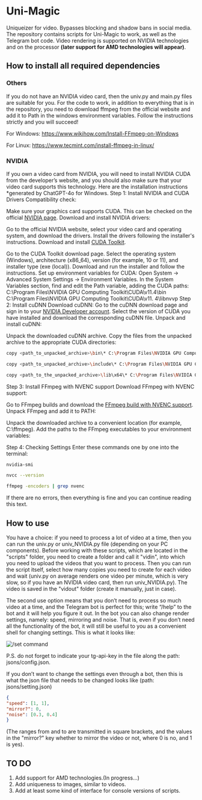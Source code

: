 # Uni-Magic
  Uniqueizer for video. Bypasses blocking and shadow bans in social media.
The repository contains scripts for Uni-Magic to work, as well as the Telegram bot code. Video rendering is supported on NVIDIA technologies and on the processor **(later support for AMD technologies will appear)**.

## How to install all required dependencies
### Others
If you do not have an NVIDIA video card, then the univ.py and main.py files are suitable for you. For the code to work, in addition to everything that is in the repository, you need to download ffmpeg from the official website and add it to Path in the windows environment variables. Follow the instructions strictly and you will succeed!

For Windows: https://www.wikihow.com/Install-FFmpeg-on-Windows

For Linux: https://www.tecmint.com/install-ffmpeg-in-linux/

### NVIDIA
If you own a video card from NVIDIA, you will need to install NVIDIA CUDA from the developer’s website, and you should also make sure that your video card supports this technology. Here are the installation instructions *generated by ChatGPT-4o for Windows.
Step 1: Install NVIDIA and CUDA Drivers
Compatibility check:

Make sure your graphics card supports CUDA. This can be checked on the official [NVIDIA page](https://www.nvidia.com/Download/index.aspx).
Download and install NVIDIA drivers:

Go to the official NVIDIA website, select your video card and operating system, and download the drivers.
Install the drivers following the installer's instructions.
Download and install [CUDA Toolkit](https://developer.nvidia.com/cuda-downloads).

Go to the CUDA Toolkit download page.
Select the operating system (Windows), architecture (x86_64), version (for example, 10 or 11), and installer type (exe (local)). Download and run the installer and follow the instructions. Set up environment variables for CUDA: Open System -> Advanced System Settings -> Environment Variables. In the System Variables section, find and edit the Path variable, adding the CUDA paths: C:\Program Files\NVIDIA GPU Computing Toolkit\CUDA\v11.4\bin C:\Program Files\NVIDIA GPU Computing Toolkit\CUDA\v11. 4\libnvvp Step 2: Install cuDNN Download cuDNN: Go to the cuDNN download page and sign in to your [NVIDIA Developer account](https://developer.nvidia.com/cudnn).
Select the version of CUDA you have installed and download the corresponding cuDNN file.
Unpack and install cuDNN:

Unpack the downloaded cuDNN archive.
Copy the files from the unpacked archive to the appropriate CUDA directories:
```sh
copy <path_to_unpacked_archive>\bin\* C:\Program Files\NVIDIA GPU Computing Toolkit\CUDA\v11.4\bin
```
```sh
copy <path_to_unpacked_archive>\include\* C:\Program Files\NVIDIA GPU Computing Toolkit\CUDA\v11.4\include
```
```sh
copy <path_to_the_unpacked_archive>\lib\x64\* C:\Program Files\NVIDIA GPU Computing Toolkit\CUDA\v11.4\lib\x64
```

Step 3: Install FFmpeg with NVENC support
Download FFmpeg with NVENC support:

Go to FFmpeg builds and download the [FFmpeg build with NVENC support](https://ffmpeg.org/download.html).
Unpack FFmpeg and add it to PATH:

Unpack the downloaded archive to a convenient location (for example, C:\ffmpeg).
Add the paths to the FFmpeg executables to your environment variables:

Step 4: Checking Settings
Enter these commands one by one into the terminal:
```sh
nvidia-smi
```
```sh
nvcc --version
```
```sh
ffmpeg -encoders | grep nvenc
```
If there are no errors, then everything is fine and you can continue reading this text.

## How to use
  You have a choice: if you need to process a lot of video at a time, then you can run the univ.py or univ_NVIDIA.py file (depending on your PC components). Before working with these scripts, which are located in the "scripts" folder, you need to create a folder and call it "vidin", into which you need to upload the videos that you want to process. Then you can run the script itself, select how many copies you need to create for each video and wait (univ.py on average renders one video per minute, which is very slow, so if you have an NVIDIA video card, then run univ_NVIDIA.py). The video is saved in the "vidout" folder (create it manually, just in case). 
  
  The second use option means that you don’t need to process so much video at a time, and the Telegram bot is perfect for this; write “/help” to the bot and it will help you figure it out. In the bot you can also change render settings, namely: speed, mirroring and noise. That is, even if you don’t need all the functionality of the bot, it will still be useful to you as a convenient shell for changing settings. This is what it looks like:
  
![/set command](https://github.com/n1mply/Uni-Magic/assets/140534843/2a744e54-eaab-4040-a943-d3468fd8014e)

P.S. do not forget to indicate your tg-api-key in the file along the path: jsons/config.json.

If you don’t want to change the settings even through a bot, then this is what the json file that needs to be changed looks like (path: jsons/setting.json)

```json
{
"speed": [1, 1], 
"mirror?": 0, 
"noise": [0.3, 0.4]
}
```

(The ranges from and to are transmitted in square brackets, and the values ​​in the "mirror?" key whether to mirror the video or not, where 0 is no, and 1 is yes).

## TO DO
1. Add support for AMD technologies.(In progress...)
2. Add uniqueness to images, similar to videos.
3. Add at least some kind of interface for console versions of scripts.
